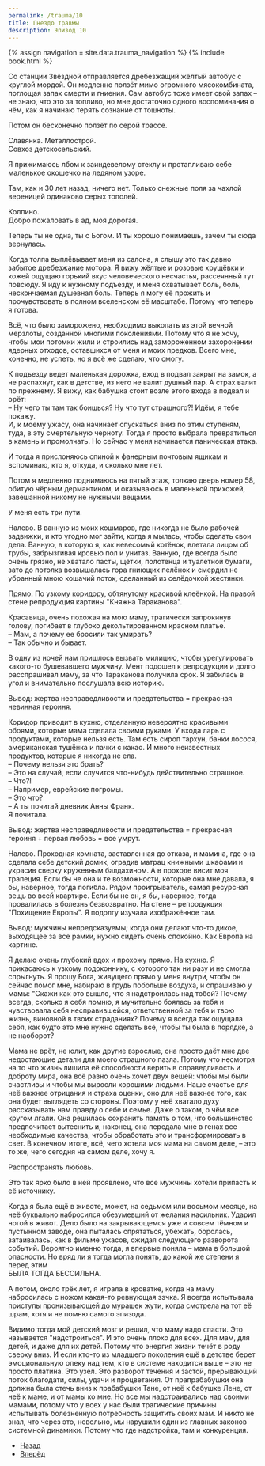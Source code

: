 ```yaml
---
permalink: /trauma/10
title: Гнездо травмы
description: Эпизод 10
---
```

{% assign navigation  = site.data.trauma_navigation %}
{% include book.html %}

Со станции Звёздной отправляется дребезжащий жёлтый автобус с круглой мордой. Он медленно ползёт мимо огромного мясокомбината, поглощая запах смерти и гниения. Сам автобус тоже имеет свой запах – не знаю, что это за топливо, но мне достаточно одного воспоминания о нём, как я начинаю терять сознание от тошноты.

Потом он бесконечно ползёт по серой трассе.

Славянка.
Металлострой.  
Совхоз детскосельский.

Я прижимаюсь лбом к заиндевелому стеклу и протапливаю себе маленькое окошечко на ледяном узоре.

Там, как и 30 лет назад, ничего нет. Только снежные поля за чахлой вереницей одинаково серых тополей.

Колпино.  
Добро пожаловать в ад, моя дорогая.

Теперь ты не одна, ты с Богом. И ты хорошо понимаешь, зачем ты сюда вернулась.

Когда толпа выплёвывает меня из салона, я слышу это так давно забытое дребезжание мотора. Я вижу жёлтые и розовые хрущёвки и кожей ощущаю горький вкус человеческого несчастья, рассеянный тут повсюду. Я иду к нужному подъезду, и меня охватывает боль, боль, нескончаемая душевная боль. Теперь я могу её прожить и прочувствовать в полном вселенском её масштабе. Потому что теперь я готова.

Всё, что было заморожено, необходимо выкопать из этой вечной мерзлоты, созданной многими поколениями. Потому что я не хочу, чтобы мои потомки жили и строились над замороженном захоронении ядерных отходов, оставшихся от меня и моих предков. Всего мне, конечно, не успеть, но я всё же сделаю, что смогу.

К подъезду ведет маленькая дорожка, вход в подвал закрыт на замок, а не распахнут, как в детстве, из него не валит душный пар. А страх валит по прежнему. Я вижу, как бабушка стоит возле этого входа в подвал и орёт:  
– Ну чего ты там так боишься? Ну что тут страшного?! Идём, я тебе покажу.  
И, к моему ужасу, она начинает спускаться вниз по этим ступеням, туда, в эту смертельную черноту. Тогда я просто выбрала превратиться в камень и промолчать. Но сейчас у меня начинается паническая атака.

И тогда я прислоняюсь спиной к фанерным почтовым ящикам и вспоминаю, кто я, откуда, и сколько мне лет.

Потом я медленно поднимаюсь на пятый этаж, толкаю дверь номер 58, обитую чёрным дермантином, и оказываюсь в маленькой прихожей, завешанной никому не нужными вещами.

У меня есть три пути.

Налево. В ванную из моих кошмаров, где никогда не было рабочей задвижки, и кто угодно мог зайти, когда я мылась, чтобы сделать свои дела. Ванную, в которую я, как невесомый котёнок, влетала лицом об трубы, забрызгивая кровью пол и унитаз. Ванную, где всегда было очень грязно, не хватало пасты, щётки, полотенца и туалетной бумаги, зато до потолка возвышалась гора гниющих пелёнок и смердил не убранный мною кошачий лоток, сделанный из селёдочкой жестянки.

Прямо. По узкому коридору, обтянутому красивой клеёнкой. На правой стене репродукция картины "Княжна Тараканова".

Красавица, очень похожая на мою маму, трагически запрокинув голову, погибает в глубоко декольтированном красном платье.  
– Мам, а почему ее бросили так умирать?  
– Так обычно и бывает.

В одну из ночей нам пришлось вызвать милицию, чтобы урегулировать какого-то бушевавшего мужчину. Мент подошел к репродукции и долго расспрашивал маму, за что Тараканова получила срок. Я забилась в угол и внимательно послушала всю историю.

Вывод: жертва несправедливости и предательства = прекрасная невинная героиня.

Коридор приводит в кухню, отделанную невероятно красивыми обоями, которые мама сделала своими руками. У входа ларь с продуктами, которые нельзя есть. Там есть сироп тархун, банки лосося, американская тушёнка и пачки с какао. И много неизвестных продуктов, которые я никогда не ела.  
– Почему нельзя это брать?  
– Это на случай, если случится что-нибудь действительно страшное.  
– Что?!  
– Например, еврейские погромы.  
– Это что?  
– А ты почитай дневник Анны Франк.  
Я почитала.

Вывод: жертва несправедливости и предательства = прекрасная героиня + первая любовь = все умрут.

Налево. Проходная комната, заставленная до отказа, и мамина, где она сделала себе детский домик, оградив матрац книжными шкафами и украсив сверху кружевным балдахином. А в проходе висит моя трапеция. Если бы не она и те возможности, которые она мне давала, я бы, наверное, тогда погибла. Рядом проигрыватель, самая ресурсная вещь во всей квартире. Если бы не он, я бы, наверное, тогда провалилась в болезнь безвозвратно. На стене – репродукция "Похищение Европы". Я подолгу изучала изображённое там.

Вывод: мужчины непредсказуемы; когда они делают что-то дикое, выходящее за все рамки, нужно сидеть очень спокойно. Как Европа на картине.

Я делаю очень глубокий вдох и прохожу прямо. На кухню. Я прикасаюсь к узкому подоконнику, с которого так ни разу и не смогла спрыгнуть. Я прошу Бога, живущего прямо у меня внутри, чтобы он сейчас помог мне, набираю в грудь побольше воздуха, и спрашиваю у мамы: "Скажи как это вышло, что я надстроилась над тобой? Почему всегда, сколько я себя помню, я мучительно боялась за тебя и чувствовала себя несправившейся, ответственной за тебя и твою жизнь, виновной в твоих страданиях? Почему я всегда так ощущала себя, как будто это мне нужно сделать всё, чтобы ты была в порядке, а не наоборот?

Мама не врёт, не юлит, как другие взрослые, она просто даёт мне две недостающие детали для моего страшного пазла. Потому что несмотря на то что жизнь лишила её способности верить в справедливость и доброту мира, она всё равно очень хочет двух вещей: чтобы мы были счастливы и чтобы мы выросли хорошими людьми. Наше счастье для неё важнее отрицания и страха оценки, оно для неё важнее того, как она будет выглядеть со стороны. Поэтому у неё хватало духу рассказывать нам правду о себе и семье. Даже о таком, о чём все кругом лгали. Она решилась сохранить память о том, что большинство предпочитает вытеснить и, наконец, она передала мне в генах все необходимые качества, чтобы обработать это и трансформировать в свет. В конечном итоге, всё, чего хотела моя мама на самом деле, – это то же, чего сегодня на самом деле, хочу я.

Распространять любовь.

Это так ярко было в ней проявлено, что все мужчины хотели припасть к её источнику.

Когда я была ещё в животе, может, на седьмом или восьмом месяце, на неё буквально набросился обезумевший от желания насильник. Ударил ногой в живот. Дело было на закрывающемся уже и совсем тёмном и пустынном заводе, она пыталась спрятаться, убежать, боролась, затаивалась, как в фильме ужасов, ожидая следующего разворота событий. Вероятно именно тогда, я впервые поняла – мама в большой опасности. Но вряд ли я тогда могла понять, до какой же степени я перед этим  
БЫЛА ТОГДА БЕССИЛЬНА.

А потом, около трёх лет, я играла в кроватке, когда на маму набросилась с ножом какая-то ревнующая зэчка. Я всегда испытывала приступы пронизывающей до мурашек жути, когда смотрела на тот её шрам, хотя и не помню самого эпизода.

Видимо тогда мой детский мозг и решил, что маму надо спасти. Это называется "надстроиться". И это очень плохо для всех. Для мам, для детей, и даже для их детей. Потому что энергия жизни течёт в роду сверху вниз. И если кто-то из младшего поколения ещё в детстве берет эмоциональную опеку над тем, кто в системе находится выше – это не просто платина. Это узел. Это разворот течения и застой, прерывающий поток благодати, силы, удачи и процветания. От прапрабабушки она должна была стечь вниз к прабабушки Тане, от неё к бабушке Лене, от неё к маме, и от мамы ко мне. Но все мы надстраивались над своими мамами, потому что у всех у нас были трагические причины испытывать болезненную потребность защитить своих мам. И никто не знал, что через это, невольно, мы нарушили один из главных законов системной динамики. Потому что где надстройка, там и конкуренция.

<nav aria-label="pagination">
  <ul class="pagination justify-content-center">
    <li class="page-item">
      <a class="page-link" href="/trauma/9"><i class="bi bi-arrow-left"></i> Назад</a>
    </li>
    <li class="page-item">
      <a class="page-link" href="/trauma/11">Вперёд <i class="bi bi-arrow-right"></i></a>
    </li>
  </ul>
</nav>